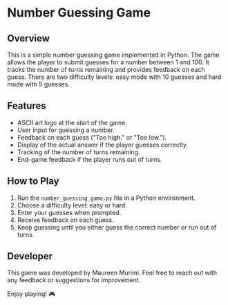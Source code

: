 # Number Guessing Game

## Overview

This is a simple number guessing game implemented in Python. The game allows the player to submit guesses for a number between 1 and 100. It tracks the number of turns remaining and provides feedback on each guess. There are two difficulty levels: easy mode with 10 guesses and hard mode with 5 guesses.

## Features

- ASCII art logo at the start of the game.
- User input for guessing a number.
- Feedback on each guess ("Too high." or "Too low.").
- Display of the actual answer if the player guesses correctly.
- Tracking of the number of turns remaining.
- End-game feedback if the player runs out of turns.

## How to Play

1. Run the `number_guessing_game.py` file in a Python environment.
2. Choose a difficulty level: easy or hard.
3. Enter your guesses when prompted.
4. Receive feedback on each guess.
5. Keep guessing until you either guess the correct number or run out of turns.

## Developer

This game was developed by Maureen Murimi. Feel free to reach out with any feedback or suggestions for improvement.

Enjoy playing! 🎮